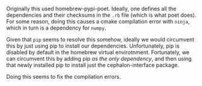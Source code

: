 Originally this used homebrew-pypi-poet. Ideally, one defines all the dependencies and their checksums in the `.rb` file (which is what poet does). For some reason, doing this causes a cmake compilation error with `ninja`, which in turn is a dependency for `numpy`.

Given that `pip` seems to resolve this somehow, ideally we would circumvent this by just using pip to install our dependencies. Unfortunately, pip is disabled by default in the homebrew virtual envirotnment. Fortunately, we can circumvent this by adding pip *as the only dependency*, and then using that newly installed pip to install just the cephalon-interface package.

Doing this seems to fix the compilation errors.